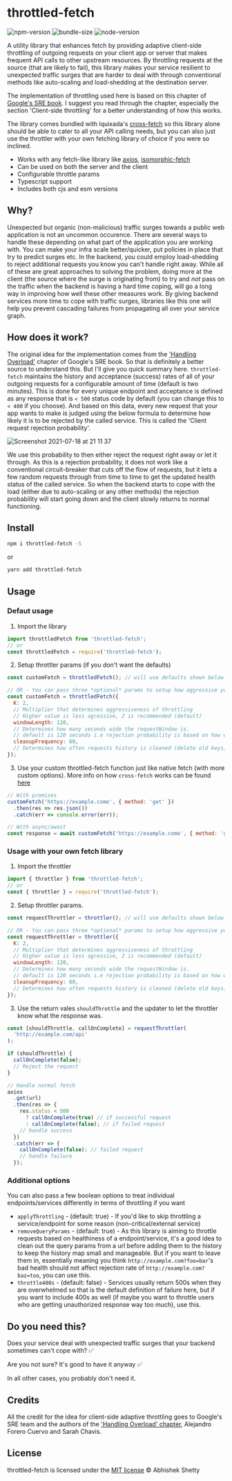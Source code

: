 # throttled-fetch

![npm-version](https://img.shields.io/npm/v/throttled-fetch?style=flat-square) ![bundle-size](https://img.shields.io/bundlephobia/min/throttled-fetch?style=flat-square) ![node-version](https://img.shields.io/node/v/throttled-fetch?style=flat-square)

A utility library that enhances fetch by providing adaptive client-side throttling of outgoing requests on your client app or server that makes frequent API calls to other upstream resources.
By throttling requests at the source (that are likely to fail), this library makes your service resilient to unexpected traffic surges that are harder to deal with through conventional methods like auto-scaling and load-shedding at the destination server.

The implementation of throttling used here is based on this chapter of [Google's SRE book](https://sre.google/sre-book/handling-overload/). I suggest you read through the chapter, especially the section 'Client-side throttling' for a better understanding of how this works.

The library comes bundled with lquixada's [cross-fetch](https://github.com/lquixada/cross-fetch) so this library alone should be able to cater to all your API calling needs, but you can also just use the throttler with your own fetching library of choice if you were so inclined.

- Works with any fetch-like library like [axios](https://github.com/axios/axios), [isomorphic-fetch](https://github.com/matthew-andrews/isomorphic-fetch)
- Can be used on both the server and the client
- Configurable throttle params
- Typescript support
- Includes both cjs and esm versions

## Why?

Unexpected but organic (non-malicious) traffic surges towards a public web application is not an uncommon occurence. There are several ways to handle these depending on what part of the application you are working with. You can make your infra scale better/quicker, put policies in place that try to predict surges etc. In the backend, you could employ load-shedding to reject additional requests you know you can't handle right away. While all of these are great approaches to solving the problem, doing more at the client (the source where the surge is originating from) to try and _not_ pass on the traffic when the backend is having a hard time coping, will go a long way in improving how well these other measures work. By giving backend services more time to cope with traffic surges, libraries like this one will help you prevent cascading failures from propagating all over your service graph.

## How does it work?

The original idea for the implementation comes from the ['Handling Overload'](https://sre.google/sre-book/handling-overload/) chapter of Google's SRE book. So that is definitely a better source to understand this. But I'll give you quick summary here.
`throttled-fetch` maintains the history and acceptance (success) rates of all of your outgoing requests for a configurable amount of time (default is two minutes). This is done for every unique endpoint and acceptance is defined as any response that is `< 500` status code by default (you can change this to `< 400` if you choose). And based on this data, every new request that your app wants to make is judged using the below formula to determine how likely it is to be rejected by the called service. This is called the 'Client request rejection probability'.

![Screenshot 2021-07-18 at 21 11 37](https://user-images.githubusercontent.com/7901653/126079594-6e86b4cb-c493-4c1f-84d4-58deba04aea0.png)

We use this probability to then either reject the request right away or let it through. As this is a rejection probability, it does not work like a conventional circuit-breaker that cuts off the flow of requests, but it lets a few random requests through from time to time to get the updated health status of the called service. So when the backend starts to cope with the load (either due to auto-scaling or any other methods) the rejection probability will start going down and the client slowly returns to normal functioning.

## Install

```bash
npm i throttled-fetch -S
```

or

```bash
yarn add throttled-fetch
```

## Usage

### Defaut usage

1. Import the library

```javascript
import throttledFetch from 'throttled-fetch';
// or
const throttledFetch = require('throttled-fetch');
```

2. Setup throttler params (if you don't want the defaults)

```javascript
const customFetch = throttledFetch(); // will use defaults shown below

// OR - You can pass three *optional* params to setup how aggressive your throttling will be
const customFetch = throttledFetch({
  K: 2,
  // Multiplier that determines aggressiveness of throttling
  // Higher value is less agressive, 2 is recommended (default)
  windowLength: 120,
  // Determines how many seconds wide the requestWindow is.
  // default is 120 seconds i.e rejection probability is based on how well the backend has been performing in the last 2 minutes
  cleanupFrequency: 60,
  // Determines how often requests history is cleaned (delete old keys), default 60 seconds
});
```

3. Use your custom throttled-fetch function just like native fetch (with more custom options). More info on how `cross-fetch` works can be found [here](https://github.com/lquixada/cross-fetch#usage)

```javascript
// With promises
customFetch('https://example.come', { method: 'get' })
  .then(res => res.json())
  .catch(err => console.error(err));

// With async/await
const response = await customFetch('https://example.come', { method: 'get' });
```

### Usage with your own fetch library

1. Import the throttler

```javascript
import { throttler } from 'throttled-fetch';
// or
const { throttler } = require('throttled-fetch');
```

2. Setup throttler params.

```javascript
const requestThrottler = throttler(); // will use defaults shown below

// OR - You can pass three *optional* params to setup how aggressive your throttling will be
const requestThrottler = throttler({
  K: 2,
  // Multiplier that determines aggressiveness of throttling
  // Higher value is less agressive, 2 is recommended (default)
  windowLength: 120,
  // Determines how many seconds wide the requestWindow is.
  // default is 120 seconds i.e rejection probability is based on how well the backend has been performing in the last 2 minutes
  cleanupFrequency: 60,
  // Determines how often requests history is cleaned (delete old keys), default 60 seconds
});
```

3. Use the return vales `shouldThrottle` and the updater to let the throttler know what the response was.

```javascript
const [shouldThrottle, callOnComplete] = requestThrottler(
  'http://example.com/api'
);

if (shouldThrottle) {
  callOnComplete(false);
  // Reject the request
}

// Handle normal fetch
axios
  .get(url)
  .then(res => {
    res.status < 500
      ? callOnComplete(true) // if successful request
      : callOnComplete(false); // if failed request
    // handle success
  })
  .catch(err => {
    callOnComplete(false); // failed request
    // handle failure
  });
```

### Additional options

You can also pass a few boolean options to treat individual endpoints/services differently in terms of throttling if you want

- `applyThrottling` - (default: true) - If you'd like to skip throttling a service/endpoint for some reason (non-critical/external service)
- `removeQueryParams` - (default: true) - As this library is aiming to throttle requests based on healthiness of a endpoint/service, it's a good idea to clean out the query params from a url before adding them to the history to keep the history map small and manageable. But if you want to leave them in, essentially meaning you think `http://example.com?foo=bar`'s bad health should not affect rejection rate of `http://example.com?baz=too`, you can use this.
- `throttle400s` - (default: false) - Services usually return 500s when they are overwhelmed so that is the default definition of failure here, but if you want to include 400s as well (if maybe you want to throttle users who are getting unauthorized response way too much), use this.

## Do you need this?

Does your service deal with unexpected traffic surges that your backend sometimes can't cope with? ✅

Are you not sure? It's good to have it anyway ✅

In all other cases, you probably don't need it.

## Credits

All the credit for the idea for client-side adaptive throttling goes to Google's SRE team and the authors of the ['Handling Overload' chapter](https://sre.google/sre-book/handling-overload/), Alejandro Forero Cuervo and Sarah Chavis.

## License

throttled-fetch is licensed under the [MIT license](https://github.com/abhishek-rs/throttled-fetch/blob/main/LICENSE) © Abhishek Shetty
